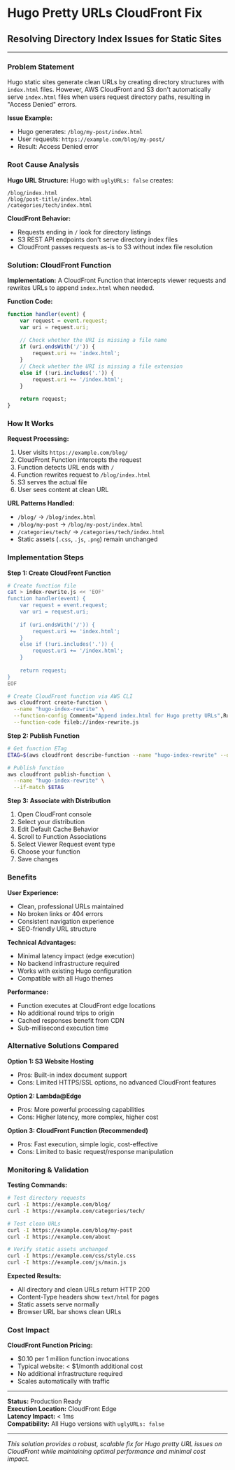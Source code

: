 # Hugo Pretty URLs CloudFront Fix
## Resolving Directory Index Issues for Static Sites

---

### **Problem Statement**

Hugo static sites generate clean URLs by creating directory structures with `index.html` files. However, AWS CloudFront and S3 don't automatically serve `index.html` files when users request directory paths, resulting in "Access Denied" errors.

**Issue Example:**
- Hugo generates: `/blog/my-post/index.html`
- User requests: `https://example.com/blog/my-post/`
- Result: Access Denied error

### **Root Cause Analysis**

**Hugo URL Structure:**
Hugo with `uglyURLs: false` creates:
```
/blog/index.html
/blog/post-title/index.html
/categories/tech/index.html
```

**CloudFront Behavior:**
- Requests ending in `/` look for directory listings
- S3 REST API endpoints don't serve directory index files
- CloudFront passes requests as-is to S3 without index file resolution

### **Solution: CloudFront Function**

**Implementation:**
A CloudFront Function that intercepts viewer requests and rewrites URLs to append `index.html` when needed.

**Function Code:**
```javascript
function handler(event) {
    var request = event.request;
    var uri = request.uri;
    
    // Check whether the URI is missing a file name
    if (uri.endsWith('/')) {
        request.uri += 'index.html';
    }
    // Check whether the URI is missing a file extension
    else if (!uri.includes('.')) {
        request.uri += '/index.html';
    }
    
    return request;
}
```

### **How It Works**

**Request Processing:**
1. User visits `https://example.com/blog/`
2. CloudFront Function intercepts the request
3. Function detects URL ends with `/`
4. Function rewrites request to `/blog/index.html`
5. S3 serves the actual file
6. User sees content at clean URL

**URL Patterns Handled:**
- `/blog/` → `/blog/index.html`
- `/blog/my-post` → `/blog/my-post/index.html`
- `/categories/tech/` → `/categories/tech/index.html`
- Static assets (`.css`, `.js`, `.png`) remain unchanged

### **Implementation Steps**

**Step 1: Create CloudFront Function**
```bash
# Create function file
cat > index-rewrite.js << 'EOF'
function handler(event) {
    var request = event.request;
    var uri = request.uri;
    
    if (uri.endsWith('/')) {
        request.uri += 'index.html';
    }
    else if (!uri.includes('.')) {
        request.uri += '/index.html';
    }
    
    return request;
}
EOF

# Create CloudFront function via AWS CLI
aws cloudfront create-function \
  --name "hugo-index-rewrite" \
  --function-config Comment="Append index.html for Hugo pretty URLs",Runtime="cloudfront-js-1.0" \
  --function-code fileb://index-rewrite.js
```

**Step 2: Publish Function**
```bash
# Get function ETag
ETAG=$(aws cloudfront describe-function --name "hugo-index-rewrite" --query 'ETag' --output text)

# Publish function
aws cloudfront publish-function \
  --name "hugo-index-rewrite" \
  --if-match $ETAG
```

**Step 3: Associate with Distribution**
1. Open CloudFront console
2. Select your distribution
3. Edit Default Cache Behavior
4. Scroll to Function Associations
5. Select Viewer Request event type
6. Choose your function
7. Save changes

### **Benefits**

**User Experience:**
- Clean, professional URLs maintained
- No broken links or 404 errors
- Consistent navigation experience
- SEO-friendly URL structure

**Technical Advantages:**
- Minimal latency impact (edge execution)
- No backend infrastructure required
- Works with existing Hugo configuration
- Compatible with all Hugo themes

**Performance:**
- Function executes at CloudFront edge locations
- No additional round trips to origin
- Cached responses benefit from CDN
- Sub-millisecond execution time

### **Alternative Solutions Compared**

**Option 1: S3 Website Hosting**
- Pros: Built-in index document support
- Cons: Limited HTTPS/SSL options, no advanced CloudFront features

**Option 2: Lambda@Edge**
- Pros: More powerful processing capabilities
- Cons: Higher latency, more complex, higher cost

**Option 3: CloudFront Function (Recommended)**
- Pros: Fast execution, simple logic, cost-effective
- Cons: Limited to basic request/response manipulation

### **Monitoring & Validation**

**Testing Commands:**
```bash
# Test directory requests
curl -I https://example.com/blog/
curl -I https://example.com/categories/tech/

# Test clean URLs
curl -I https://example.com/blog/my-post
curl -I https://example.com/about

# Verify static assets unchanged
curl -I https://example.com/css/style.css
curl -I https://example.com/js/main.js
```

**Expected Results:**
- All directory and clean URLs return HTTP 200
- Content-Type headers show `text/html` for pages
- Static assets serve normally
- Browser URL bar shows clean URLs

### **Cost Impact**

**CloudFront Function Pricing:**
- $0.10 per 1 million function invocations
- Typical website: < $1/month additional cost
- No additional infrastructure required
- Scales automatically with traffic

---

**Status:** Production Ready  
**Execution Location:** CloudFront Edge  
**Latency Impact:** < 1ms  
**Compatibility:** All Hugo versions with `uglyURLs: false`  

---

*This solution provides a robust, scalable fix for Hugo pretty URL issues on CloudFront while maintaining optimal performance and minimal cost impact.*
